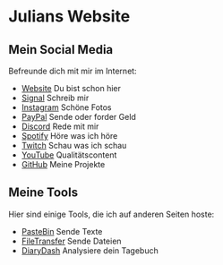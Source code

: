 # Julians Website

## Mein Social Media

Befreunde dich mit mir im Internet:

- [Website](https://veerka.mp) Du bist schon hier
- [Signal](https://signal.me/#eu/JnL6PouqINGbQCUuNhXo69gpY5xPND4QNTH02ntumokkWus1NVRGC490c4jjJo2r) Schreib mir
- [Instagram](https://instagram.com/juliansebv) Schöne Fotos
- [PayPal](https://paypal.me/juliansebv) Sende oder forder Geld
- [Discord](https://discord.com/invite/ethfHJk9) Rede mit mir
- [Spotify](https://stats.fm/savo) Höre was ich höre
- [Twitch](https://twitch.tv/savo2610) Schau was ich schau
- [YouTube](https://youtube.com/@savo2610) Qualitätscontent
- [GitHub](https://github.com/Savo2610) Meine Projekte



## Meine Tools

Hier sind einige Tools, die ich auf anderen Seiten hoste:

- [PasteBin](https://bin.veerka.mp) Sende Texte
- [FileTransfer](https://send.veerka.mp) Sende Dateien
- [DiaryDash](https://diarydash.streamlit.app) Analysiere dein Tagebuch






